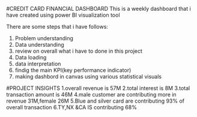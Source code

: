 #CREDIT CARD FINANCIAL DASHBOARD
 This is a weekly dashboard that i have created using power BI visualization tool

There are some steps that i have follows:
1. Problem understanding
2. Data understanding
3. review on overall  what i have to done in this project
4. Data loading
5. data interpretation
6. findig the main KPI(key performance indicator)
7. making dashbord in canvas using various statistical visuals

#PROJECT INSIGHTS
1.overall revenue is 57M
2.total interest is 8M
3.total transaction amount is 46M
4.male customer are contributing more in revenue 31M,female 26M
5.Blue and silver card are contributing 93% of overall transaction
6.TY,NX &CA IS contributing 68%
